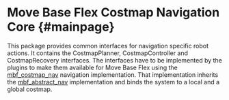 # Move Base Flex Costmap Navigation Core  {#mainpage}

This package provides common interfaces for navigation specific robot actions. It contains the CostmapPlanner, CostmapController and CostmapRecovery interfaces. The interfaces have to be implemented by the plugins to make them available for Move Base Flex using the [mbf_costmap_nav](wiki.ros.org/mbf_costmap_nav) navigation implementation. That implementation inherits the [mbf_abstract_nav](wiki.ros.org/mbf_abstract_nav) implementation and binds the system to a local and a global costmap.